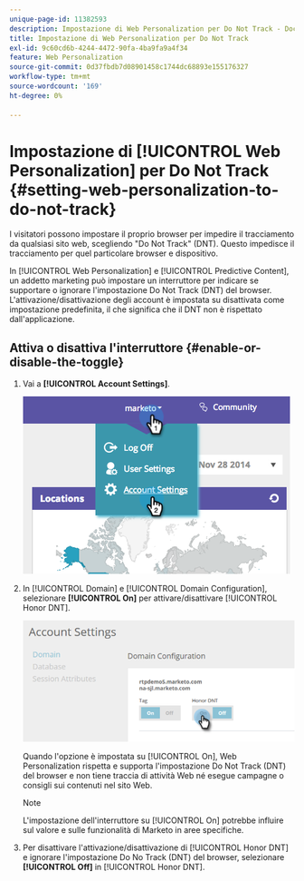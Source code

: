 ```yaml
---
unique-page-id: 11382593
description: Impostazione di Web Personalization per Do Not Track - Documentazione di Marketo - Documentazione del prodotto
title: Impostazione di Web Personalization per Do Not Track
exl-id: 9c60cd6b-4244-4472-90fa-4ba9fa9a4f34
feature: Web Personalization
source-git-commit: 0d37fbdb7d08901458c1744dc68893e155176327
workflow-type: tm+mt
source-wordcount: '169'
ht-degree: 0%

---
```


# Impostazione di [!UICONTROL Web Personalization] per Do Not Track {#setting-web-personalization-to-do-not-track}

I visitatori possono impostare il proprio browser per impedire il tracciamento da qualsiasi sito web, scegliendo &quot;Do Not Track&quot; (DNT). Questo impedisce il tracciamento per quel particolare browser e dispositivo.

In [!UICONTROL Web Personalization] e [!UICONTROL Predictive Content], un addetto marketing può impostare un interruttore per indicare se supportare o ignorare l&#39;impostazione Do Not Track (DNT) del browser. L&#39;attivazione/disattivazione degli account è impostata su disattivata come impostazione predefinita, il che significa che il DNT non è rispettato dall&#39;applicazione.

## Attiva o disattiva l&#39;interruttore {#enable-or-disable-the-toggle}

1. Vai a **[!UICONTROL Account Settings]**.

   ![](assets/image2014-12-1-23-3a3-3a12.png)

1. In [!UICONTROL Domain] e [!UICONTROL Domain Configuration], selezionare **[!UICONTROL On]** per attivare/disattivare [!UICONTROL Honor DNT].

   ![](assets/two-1.png)

   Quando l&#39;opzione è impostata su [!UICONTROL On], Web Personalization rispetta e supporta l&#39;impostazione Do Not Track (DNT) del browser e non tiene traccia di attività Web né esegue campagne o consigli sui contenuti nel sito Web.

   >[!NOTE]
   >
   >L&#39;impostazione dell&#39;interruttore su [!UICONTROL On] potrebbe influire sul valore e sulle funzionalità di Marketo in aree specifiche.

1. Per disattivare l&#39;attivazione/disattivazione di [!UICONTROL Honor DNT] e ignorare l&#39;impostazione Do No Track (DNT) del browser, selezionare **[!UICONTROL Off]** in [!UICONTROL Honor DNT].
